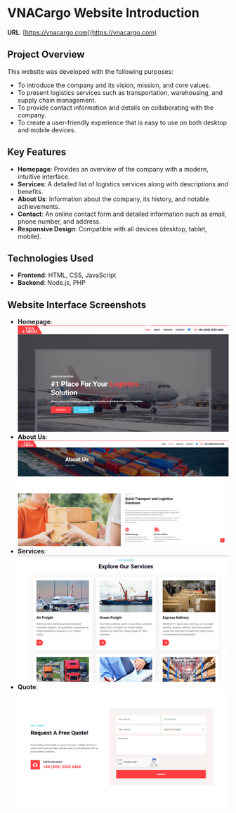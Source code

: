 # VNACargo Website Introduction

**URL**: [https://vnacargo.com](https://vnacargo.com)

## Project Overview

This website was developed with the following purposes:
- To introduce the company and its vision, mission, and core values.
- To present logistics services such as transportation, warehousing, and supply chain management.
- To provide contact information and details on collaborating with the company.
- To create a user-friendly experience that is easy to use on both desktop and mobile devices.

## Key Features

- **Homepage**: Provides an overview of the company with a modern, intuitive interface.
- **Services**: A detailed list of logistics services along with descriptions and benefits.
- **About Us**: Information about the company, its history, and notable achievements.
- **Contact**: An online contact form and detailed information such as email, phone number, and address.
- **Responsive Design**: Compatible with all devices (desktop, tablet, mobile).

## Technologies Used

- **Frontend**: HTML, CSS, JavaScript
- **Backend**: Node.js, PHP

## Website Interface Screenshots
- **Homepage**:  
  ![Homepage](https://github.com/AvilXx/VNACargo/blob/main/public/img/PagePicture/index.png)
- **About Us**:  
  ![About Us](https://github.com/AvilXx/VNACargo/blob/main/public/img/PagePicture/aboutus.png)
- **Services**:  
  ![Services](https://github.com/AvilXx/VNACargo/blob/main/public/img/PagePicture/service.png)
- **Quote**:  
  ![Quote](https://github.com/AvilXx/VNACargo/blob/main/public/img/PagePicture/quote.png)
  
